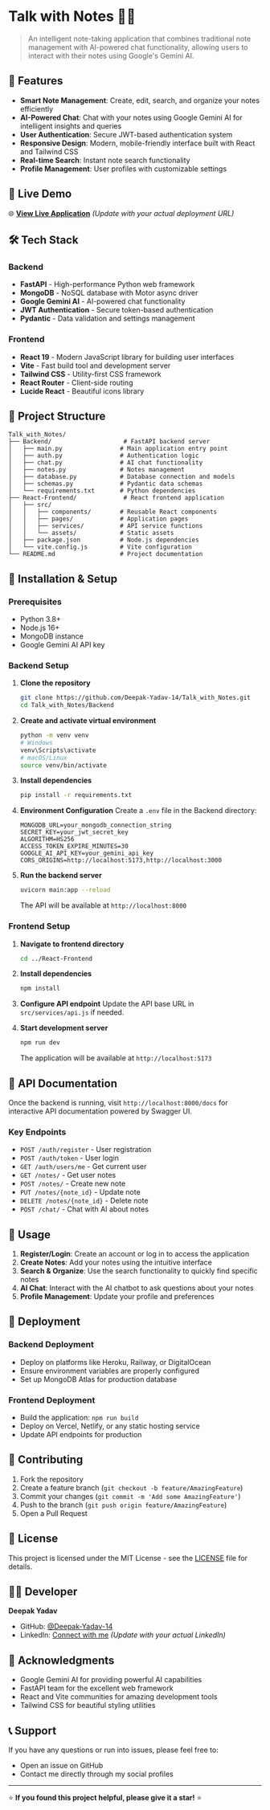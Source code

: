 # Talk with Notes 📝💬

> An intelligent note-taking application that combines traditional note management with AI-powered chat functionality, allowing users to interact with their notes using Google's Gemini AI.

## 🌟 Features

- **Smart Note Management**: Create, edit, search, and organize your notes efficiently
- **AI-Powered Chat**: Chat with your notes using Google Gemini AI for intelligent insights and queries
- **User Authentication**: Secure JWT-based authentication system
- **Responsive Design**: Modern, mobile-friendly interface built with React and Tailwind CSS
- **Real-time Search**: Instant note search functionality
- **Profile Management**: User profiles with customizable settings

## 🚀 Live Demo

🌐 **[View Live Application](https://your-deployed-app-url.com)** _(Update with your actual deployment URL)_

## 🛠️ Tech Stack

### Backend

- **FastAPI** - High-performance Python web framework
- **MongoDB** - NoSQL database with Motor async driver
- **Google Gemini AI** - AI-powered chat functionality
- **JWT Authentication** - Secure token-based authentication
- **Pydantic** - Data validation and settings management

### Frontend

- **React 19** - Modern JavaScript library for building user interfaces
- **Vite** - Fast build tool and development server
- **Tailwind CSS** - Utility-first CSS framework
- **React Router** - Client-side routing
- **Lucide React** - Beautiful icons library

## 📁 Project Structure

```
Talk_with_Notes/
├── Backend/                    # FastAPI backend server
│   ├── main.py                # Main application entry point
│   ├── auth.py                # Authentication logic
│   ├── chat.py                # AI chat functionality
│   ├── notes.py               # Notes management
│   ├── database.py            # Database connection and models
│   ├── schemas.py             # Pydantic data schemas
│   └── requirements.txt       # Python dependencies
├── React-Frontend/             # React frontend application
│   ├── src/
│   │   ├── components/        # Reusable React components
│   │   ├── pages/             # Application pages
│   │   ├── services/          # API service functions
│   │   └── assets/            # Static assets
│   ├── package.json           # Node.js dependencies
│   └── vite.config.js         # Vite configuration
└── README.md                  # Project documentation
```

## 🔧 Installation & Setup

### Prerequisites

- Python 3.8+
- Node.js 16+
- MongoDB instance
- Google Gemini AI API key

### Backend Setup

1. **Clone the repository**

   ```bash
   git clone https://github.com/Deepak-Yadav-14/Talk_with_Notes.git
   cd Talk_with_Notes/Backend
   ```

2. **Create and activate virtual environment**

   ```bash
   python -m venv venv
   # Windows
   venv\Scripts\activate
   # macOS/Linux
   source venv/bin/activate
   ```

3. **Install dependencies**

   ```bash
   pip install -r requirements.txt
   ```

4. **Environment Configuration**
   Create a `.env` file in the Backend directory:

   ```env
   MONGODB_URL=your_mongodb_connection_string
   SECRET_KEY=your_jwt_secret_key
   ALGORITHM=HS256
   ACCESS_TOKEN_EXPIRE_MINUTES=30
   GOOGLE_AI_API_KEY=your_gemini_api_key
   CORS_ORIGINS=http://localhost:5173,http://localhost:3000
   ```

5. **Run the backend server**
   ```bash
   uvicorn main:app --reload
   ```
   The API will be available at `http://localhost:8000`

### Frontend Setup

1. **Navigate to frontend directory**

   ```bash
   cd ../React-Frontend
   ```

2. **Install dependencies**

   ```bash
   npm install
   ```

3. **Configure API endpoint**
   Update the API base URL in `src/services/api.js` if needed.

4. **Start development server**
   ```bash
   npm run dev
   ```
   The application will be available at `http://localhost:5173`

## 🔑 API Documentation

Once the backend is running, visit `http://localhost:8000/docs` for interactive API documentation powered by Swagger UI.

### Key Endpoints

- `POST /auth/register` - User registration
- `POST /auth/token` - User login
- `GET /auth/users/me` - Get current user
- `GET /notes/` - Get user notes
- `POST /notes/` - Create new note
- `PUT /notes/{note_id}` - Update note
- `DELETE /notes/{note_id}` - Delete note
- `POST /chat/` - Chat with AI about notes

## 🎯 Usage

1. **Register/Login**: Create an account or log in to access the application
2. **Create Notes**: Add your notes using the intuitive interface
3. **Search & Organize**: Use the search functionality to quickly find specific notes
4. **AI Chat**: Interact with the AI chatbot to ask questions about your notes
5. **Profile Management**: Update your profile and preferences

## 🚀 Deployment

### Backend Deployment

- Deploy on platforms like Heroku, Railway, or DigitalOcean
- Ensure environment variables are properly configured
- Set up MongoDB Atlas for production database

### Frontend Deployment

- Build the application: `npm run build`
- Deploy on Vercel, Netlify, or any static hosting service
- Update API endpoints for production

## 🤝 Contributing

1. Fork the repository
2. Create a feature branch (`git checkout -b feature/AmazingFeature`)
3. Commit your changes (`git commit -m 'Add some AmazingFeature'`)
4. Push to the branch (`git push origin feature/AmazingFeature`)
5. Open a Pull Request

## 📝 License

This project is licensed under the MIT License - see the [LICENSE](LICENSE) file for details.

## 👨‍💻 Developer

**Deepak Yadav**

- GitHub: [@Deepak-Yadav-14](https://github.com/Deepak-Yadav-14)
- LinkedIn: [Connect with me](https://linkedin.com/in/your-profile) _(Update with your actual LinkedIn)_

## 🙏 Acknowledgments

- Google Gemini AI for providing powerful AI capabilities
- FastAPI team for the excellent web framework
- React and Vite communities for amazing development tools
- Tailwind CSS for beautiful styling utilities

## 📞 Support

If you have any questions or run into issues, please feel free to:

- Open an issue on GitHub
- Contact me directly through my social profiles

---

⭐ **If you found this project helpful, please give it a star!** ⭐
